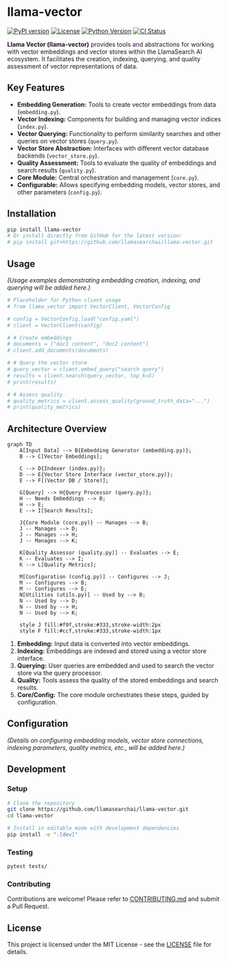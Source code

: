 # llama-vector

[![PyPI version](https://img.shields.io/pypi/v/llama_vector.svg)](https://pypi.org/project/llama_vector/)
[![License](https://img.shields.io/github/license/llamasearchai/llama-vector)](https://github.com/llamasearchai/llama-vector/blob/main/LICENSE)
[![Python Version](https://img.shields.io/pypi/pyversions/llama_vector.svg)](https://pypi.org/project/llama_vector/)
[![CI Status](https://github.com/llamasearchai/llama-vector/actions/workflows/llamasearchai_ci.yml/badge.svg)](https://github.com/llamasearchai/llama-vector/actions/workflows/llamasearchai_ci.yml)

**Llama Vector (llama-vector)** provides tools and abstractions for working with vector embeddings and vector stores within the LlamaSearch AI ecosystem. It facilitates the creation, indexing, querying, and quality assessment of vector representations of data.

## Key Features

- **Embedding Generation:** Tools to create vector embeddings from data (`embedding.py`).
- **Vector Indexing:** Components for building and managing vector indices (`index.py`).
- **Vector Querying:** Functionality to perform similarity searches and other queries on vector stores (`query.py`).
- **Vector Store Abstraction:** Interfaces with different vector database backends (`vector_store.py`).
- **Quality Assessment:** Tools to evaluate the quality of embeddings and search results (`quality.py`).
- **Core Module:** Central orchestration and management (`core.py`).
- **Configurable:** Allows specifying embedding models, vector stores, and other parameters (`config.py`).

## Installation

```bash
pip install llama-vector
# Or install directly from GitHub for the latest version:
# pip install git+https://github.com/llamasearchai/llama-vector.git
```

## Usage

*(Usage examples demonstrating embedding creation, indexing, and querying will be added here.)*

```python
# Placeholder for Python client usage
# from llama_vector import VectorClient, VectorConfig

# config = VectorConfig.load("config.yaml")
# client = VectorClient(config)

# # Create embeddings
# documents = ["doc1 content", "doc2 content"]
# client.add_documents(documents)

# # Query the vector store
# query_vector = client.embed_query("search query")
# results = client.search(query_vector, top_k=5)
# print(results)

# # Assess quality
# quality_metrics = client.assess_quality(ground_truth_data="...")
# print(quality_metrics)
```

## Architecture Overview

```mermaid
graph TD
    A[Input Data] --> B{Embedding Generator (embedding.py)};
    B --> C[Vector Embeddings];

    C --> D{Indexer (index.py)};
    D --> E{Vector Store Interface (vector_store.py)};
    E --> F[(Vector DB / Store)];

    G[Query] --> H{Query Processor (query.py)};
    H -- Needs Embeddings --> B;
    H --> E;
    E --> I[Search Results];

    J{Core Module (core.py)} -- Manages --> B;
    J -- Manages --> D;
    J -- Manages --> H;
    J -- Manages --> K;

    K[Quality Assessor (quality.py)] -- Evaluates --> E;
    K -- Evaluates --> I;
    K --> L[Quality Metrics];

    M[Configuration (config.py)] -- Configures --> J;
    M -- Configures --> B;
    M -- Configures --> E;
    N[Utilities (utils.py)] -- Used by --> B;
    N -- Used by --> D;
    N -- Used by --> H;
    N -- Used by --> K;

    style J fill:#f9f,stroke:#333,stroke-width:2px
    style F fill:#ccf,stroke:#333,stroke-width:1px
```

1.  **Embedding:** Input data is converted into vector embeddings.
2.  **Indexing:** Embeddings are indexed and stored using a vector store interface.
3.  **Querying:** User queries are embedded and used to search the vector store via the query processor.
4.  **Quality:** Tools assess the quality of the stored embeddings and search results.
5.  **Core/Config:** The core module orchestrates these steps, guided by configuration.

## Configuration

*(Details on configuring embedding models, vector store connections, indexing parameters, quality metrics, etc., will be added here.)*

## Development

### Setup

```bash
# Clone the repository
git clone https://github.com/llamasearchai/llama-vector.git
cd llama-vector

# Install in editable mode with development dependencies
pip install -e ".[dev]"
```

### Testing

```bash
pytest tests/
```

### Contributing

Contributions are welcome! Please refer to [CONTRIBUTING.md](CONTRIBUTING.md) and submit a Pull Request.

## License

This project is licensed under the MIT License - see the [LICENSE](LICENSE) file for details.
